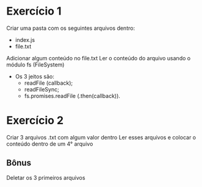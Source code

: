 # Exercício 1

Criar uma pasta com os seguintes arquivos dentro:
 - index.js
 - file.txt
  
Adicionar algum conteúdo no file.txt
Ler o conteúdo do arquivo usando o módulo fs (FileSystem)
 - Os 3 jeitos são:
   - readFile (callback);
   - readFileSync;
   - fs.promises.readFile (.then(callback)).

# Exercício 2

Criar 3 arquivos .txt com algum valor dentro
Ler esses arquivos e colocar o conteúdo dentro de um 4° arquivo

## Bônus

Deletar os 3 primeiros arquivos